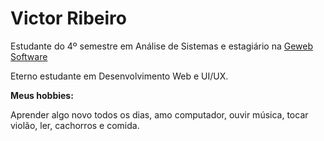 <h1>Victor Ribeiro</h1>
<span>Estudante do 4º semestre em Análise de Sistemas e estagiário na <a target="_blank" href="https://www.geweb.com.br/">Geweb Software
</a></span>
<p>Eterno estudante em Desenvolvimento Web e UI/UX.</p>
<b>Meus hobbies:</b>
<p>Aprender algo novo todos os dias, amo computador, ouvir música, tocar violão, ler, cachorros e comida.</p>
